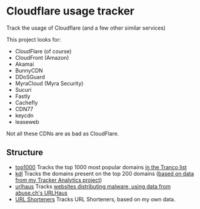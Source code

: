 # Cloudflare usage tracker
Track the usage of Cloudflare (and a few other similar services)

This project looks for:
- CloudFlare (of course)
- CloudFront (Amazon)
- Akamai
- BunnyCDN
- DDoSGuard
- MyraCloud (Myra Security)
- Sucuri
- Fastly
- Cachefly
- CDN77
- keycdn
- leaseweb

Not all these CDNs are as bad as CloudFlare.

## Structure
- [top1000](./top1000/report.md)
Tracks the top 1000 most popular domains [in the Tranco list](https://tranco-list.eu/)
- [kdl](./kdl/report.md)
Tracks the domains present on the top 200 domains ([based on data from my Tracker Analytics project](https://github.com/iam-py-test/tracker_analytics/))
- [urlhaus](./urlhaus/report.md)
Tracks [websites distributing malware, using data from abuse.ch's URLHaus](https://urlhaus.abuse.ch/)
- [URL Shorteners](./urlshort/report.md)
Tracks URL Shorteners, based on my own data.